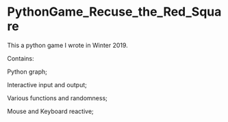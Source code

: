 # PythonGame_Recuse_the_Red_Square
This a python game I wrote in Winter 2019.


Contains:

Python graph;

Interactive input and output;

Various functions and randomness;

Mouse and Keyboard reactive;
